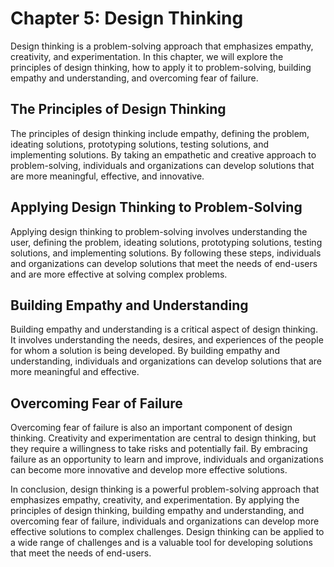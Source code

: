 Chapter 5: Design Thinking
==========================

Design thinking is a problem-solving approach that emphasizes empathy, creativity, and experimentation. In this chapter, we will explore the principles of design thinking, how to apply it to problem-solving, building empathy and understanding, and overcoming fear of failure.

The Principles of Design Thinking
---------------------------------

The principles of design thinking include empathy, defining the problem, ideating solutions, prototyping solutions, testing solutions, and implementing solutions. By taking an empathetic and creative approach to problem-solving, individuals and organizations can develop solutions that are more meaningful, effective, and innovative.

Applying Design Thinking to Problem-Solving
-------------------------------------------

Applying design thinking to problem-solving involves understanding the user, defining the problem, ideating solutions, prototyping solutions, testing solutions, and implementing solutions. By following these steps, individuals and organizations can develop solutions that meet the needs of end-users and are more effective at solving complex problems.

Building Empathy and Understanding
----------------------------------

Building empathy and understanding is a critical aspect of design thinking. It involves understanding the needs, desires, and experiences of the people for whom a solution is being developed. By building empathy and understanding, individuals and organizations can develop solutions that are more meaningful and effective.

Overcoming Fear of Failure
--------------------------

Overcoming fear of failure is also an important component of design thinking. Creativity and experimentation are central to design thinking, but they require a willingness to take risks and potentially fail. By embracing failure as an opportunity to learn and improve, individuals and organizations can become more innovative and develop more effective solutions.

In conclusion, design thinking is a powerful problem-solving approach that emphasizes empathy, creativity, and experimentation. By applying the principles of design thinking, building empathy and understanding, and overcoming fear of failure, individuals and organizations can develop more effective solutions to complex challenges. Design thinking can be applied to a wide range of challenges and is a valuable tool for developing solutions that meet the needs of end-users.
